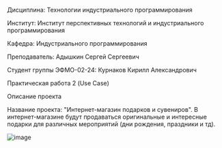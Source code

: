 Дисциплина: Технологии индустриального программирования

Институт: Институт перспективных технологий и индустриального программирования

Кафедра: Индустриального программирования

Преподаватель: Адышкин Сергей Сергеевич

Студент группы ЭФМО-02-24: Курнаков Кирилл Александрович

Практическая работа 2 (Use Case)

Описание проекта

Название проекта: "Интернет-магазин подарков и сувениров". В интернет-магазине будут продаваться оригинальные и интересные подарки для различных мероприятий (дни рождения, праздники и тд).

![image](https://github.com/user-attachments/assets/2745b270-3107-48a9-9695-4d8e7ea683fa)
